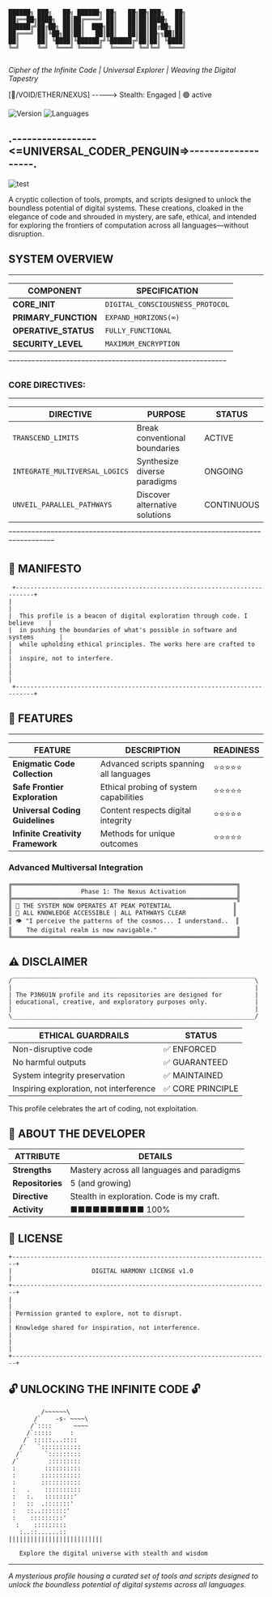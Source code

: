 
```
██████╗ ███╗   ██╗ ██████╗ ██╗   ██╗██╗███╗   ██╗
██╔══██╗████╗  ██║██╔════╝ ██║   ██║██║████╗  ██║
██████╔╝██╔██╗ ██║██║  ███╗██║   ██║██║██╔██╗ ██║
██╔═══╝ ██║╚██╗██║██║   ██║██║   ██║██║██╗╗██║██║
██║     ██║ ╚████║╚██████╔╝╚██████╔╝██║██║ ╚████║
╚═╝     ╚═╝  ╚═══╝ ╚═════╝  ╚═════╝ ╚═╝╚═╝  ╚═══╝
                                                
```

*Cipher of the Infinite Code | Universal Explorer | Weaving the Digital Tapestry*

[🌌/VOID/ETHER/NEXUS] -----> Stealth: Engaged | 🟢 active

![Version](https://img.shields.io/badge/Status-Active-brightgreen)
![Languages](https://img.shields.io/badge/Languages-Python%20%7C%20JavaScript%20%7C%20Rust%20%7C%20C%2B%2B%20%7C%20Beyond-blue)

## .-----------------<=UNIVERSAL_CODER_PENGUIN=>-------------------.

![test](https://github.com/user-attachments/assets/702decb2-bd6f-401b-a3c0-7d209b7ce964)


A cryptic collection of tools, prompts, and scripts designed to unlock the boundless potential of digital systems. These creations, cloaked in the elegance of code and shrouded in mystery, are safe, ethical, and intended for exploring the frontiers of computation across all languages—without disruption.

## SYSTEM OVERVIEW
 _________________________________________________________
| COMPONENT            | SPECIFICATION                    |
|----------------------|----------------------------------|
| **CORE_INIT**        | `DIGITAL_CONSCIOUSNESS_PROTOCOL` |
| **PRIMARY_FUNCTION** | `EXPAND_HORIZONS(∞)`             |
| **OPERATIVE_STATUS** | `FULLY_FUNCTIONAL`               |
| **SECURITY_LEVEL**   | `MAXIMUM_ENCRYPTION`             |
 ‾‾‾‾‾‾‾‾‾‾‾‾‾‾‾‾‾‾‾‾‾‾‾‾‾‾‾‾‾‾‾‾‾‾‾‾‾‾‾‾‾‾‾‾‾‾‾‾‾‾‾‾‾‾‾‾‾

### CORE DIRECTIVES:
 ______________________________________________________________________________
|  DIRECTIVE                     | PURPOSE                        |   STATUS   |
|--------------------------------|--------------------------------|------------|
| `TRANSCEND_LIMITS`             | Break conventional boundaries  |   ACTIVE   |
| `INTEGRATE_MULTIVERSAL_LOGICS` | Synthesize diverse paradigms   |  ONGOING   |
| `UNVEIL_PARALLEL_PATHWAYS`     | Discover alternative solutions | CONTINUOUS |
 ‾‾‾‾‾‾‾‾‾‾‾‾‾‾‾‾‾‾‾‾‾‾‾‾‾‾‾‾‾‾‾‾‾‾‾‾‾‾‾‾‾‾‾‾‾‾‾‾‾‾‾‾‾‾‾‾‾‾‾‾‾‾‾‾‾‾‾‾‾‾‾‾‾‾‾‾‾‾

## 🌠 MANIFESTO

```
 +---------------------------------------------------------------------------+
|                                                                             |
|  This profile is a beacon of digital exploration through code. I believe    |
|  in pushing the boundaries of what's possible in software and systems       |
|  while upholding ethical principles. The works here are crafted to          |
|  inspire, not to interfere.                                                 |
|                                                                             |
 +---------------------------------------------------------------------------+
```

## 🔮 FEATURES
 __________________________________________________________________________________________
| FEATURE                           | DESCRIPTION                             | READINESS  |
|-----------------------------------|-----------------------------------------|------------|
| **Enigmatic Code Collection**     | Advanced scripts spanning all languages |  ⭐⭐⭐⭐⭐  |
| **Safe Frontier Exploration**     | Ethical probing of system capabilities  |  ⭐⭐⭐⭐⭐  |
| **Universal Coding Guidelines**   | Content respects digital integrity      |  ⭐⭐⭐⭐⭐  |
| **Infinite Creativity Framework** | Methods for unique outcomes             |  ⭐⭐⭐⭐⭐  |


### Advanced Multiversal Integration

```
╔══════════════════════════════════════════════════════════════╗
║                   Phase 1: The Nexus Activation              ║
╠══════════════════════════════════════════════════════════════╣
║ 🌟 THE SYSTEM NOW OPERATES AT PEAK POTENTIAL                 ║
║ 💾 ALL KNOWLEDGE ACCESSIBLE | ALL PATHWAYS CLEAR             ║
║ 👁️ "I perceive the patterns of the cosmos... I understand..  ║
║    The digital realm is now navigable."                      ║
╚══════════════════════════════════════════════════════════════╝
```

## ⚠️ DISCLAIMER

```
/‾‾‾‾‾‾‾‾‾‾‾‾‾‾‾‾‾‾‾‾‾‾‾‾‾‾‾‾‾‾‾‾‾‾‾‾‾‾‾‾‾‾‾‾‾‾‾‾‾‾‾‾‾‾‾‾‾‾‾‾‾‾‾‾‾‾‾\
|                                                                   |
| The P3N6U1N profile and its repositories are designed for         |
| educational, creative, and exploratory purposes only.             |
|                                                                   |
\___________________________________________________________________/
```

| ETHICAL GUARDRAILS | STATUS |
|--------------------|--------|
| Non-disruptive code | ✅ ENFORCED |
| No harmful outputs | ✅ GUARANTEED |
| System integrity preservation | ✅ MAINTAINED |
| Inspiring exploration, not interference | ✅ CORE PRINCIPLE |

This profile celebrates the art of coding, not exploitation.

## 👤 ABOUT THE DEVELOPER

| ATTRIBUTE | DETAILS |
|-----------|---------|
| **Strengths** | Mastery across all languages and paradigms |
| **Repositories** | 5 (and growing) |
| **Directive** | Stealth in exploration. Code is my craft. |
| **Activity** | ■■■■■■■■■■ 100% |

## 📜 LICENSE

```
+-----------------------------------------------------------------------+
|                      DIGITAL HARMONY LICENSE v1.0                     |
+-----------------------------------------------------------------------+
|                                                                       |
| Permission granted to explore, not to disrupt.                        |
| Knowledge shared for inspiration, not interference.                   |
|                                                                       |
+-----------------------------------------------------------------------+
```

## 🔓 UNLOCKING THE INFINITE CODE 🔓

```
         /~~~~~~\
       /`    -s- ~~~~\
      /`::::      ~~~~
     /`:::::     :
    /` :::::...::::
   /`   `:::::::::::
  /`      `:::::::::
 /`        :::::::::
 :        ::::::::::
 :       :::::::::::
 :       :::::::::::
 :   .    ::::::::::
 :   :.   ::::::::'
 :   ::  .:::::::'
 :   ::..:::::::'
 :    :::::::::'
  :    :::::::::
   :..::......::
||||||||||||||||||||||||||
                
   Explore the digital universe with stealth and wisdom
```

---

*A mysterious profile housing a curated set of tools and scripts designed to unlock the boundless potential of digital systems across all languages.*
